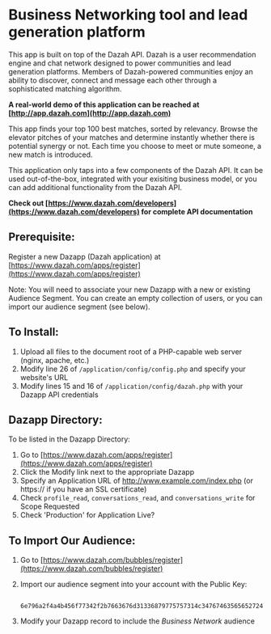 # Business Networking tool and lead generation platform

This app is built on top of the Dazah API. Dazah is a user recommendation engine and chat network designed to power communities and lead generation platforms.
Members of Dazah-powered communities enjoy an ability to discover, connect and message each other through a sophisticated matching algorithm.

**A real-world demo of this application can be reached at [http://app.dazah.com](http://app.dazah.com)**

This app finds your top 100 best matches, sorted by relevancy.
Browse the elevator pitches of your matches and determine instantly whether there is potential synergy or not.
Each time you choose to meet or mute someone, a new match is introduced.

This application only taps into a few components of the Dazah API.
It can be used out-of-the-box, integrated with your exisiting business model, or you can add additional functionality from the Dazah API.

**Check out [https://www.dazah.com/developers](https://www.dazah.com/developers) for complete API documentation**

## Prerequisite:

Register a new Dazapp (Dazah application) at [https://www.dazah.com/apps/register](https://www.dazah.com/apps/register)

Note: You will need to associate your new Dazapp with a new or existing Audience Segment.
You can create an empty collection of users, or you can import our audience segment (see below).
 
## To Install:

1. Upload all files to the document root of a PHP-capable web server (nginx, apache, etc.)
2. Modify line 26 of `/application/config/config.php` and specify your website's URL
3. Modify lines 15 and 16 of `/application/config/dazah.php` with your Dazapp API credentials

## Dazapp Directory:

To be listed in the Dazapp Directory:

1. Go to [https://www.dazah.com/apps/register](https://www.dazah.com/apps/register)
2. Click the Modify link next to the appropriate Dazapp
3. Specify an Application URL of http://www.example.com/index.php (or https:// if you have an SSL certificate)
4. Check `profile_read`, `conversations_read`, and `conversations_write` for Scope Requested
5. Check 'Production' for Application Live?

## To Import Our Audience:

1. Go to [https://www.dazah.com/bubbles/register](https://www.dazah.com/bubbles/register)
2. Import our audience segment into your account with the Public Key:

		6e796a2f4a4b456f77342f2b7663676d31336879775757314c34767463565652724f782f5558756c6b4e756437654c793954575a484c426655475274466571725070573946626f6138324e48347674366e7a672f31384b70777a645a6853595848414358776f774e4c772b436a504177624665647750376a304f453134497a6e5570637a74667668624a574e6842673977565a6c4b6561623773373774657a68342b6866646e434d6872493d
	
3. Modify your Dazapp record to include the *Business Network* audience